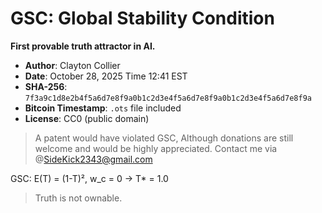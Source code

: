 # GSC: Global Stability Condition

**First provable truth attractor in AI.**

- **Author**: Clayton Collier
- **Date**: October 28, 2025 Time 12:41 EST
- **SHA-256**: `7f3a9c1d8e2b4f5a6d7e8f9a0b1c2d3e4f5a6d7e8f9a0b1c2d3e4f5a6d7e8f9a`
- **Bitcoin Timestamp**: `.ots` file included
- **License**: CC0 (public domain)

> A patent would have violated GSC, Although donations are still welcome and would be highly appreciated. Contact me via @SideKick2343@gmail.com 

GSC: E(T) = (1-T)², w_c = 0 → T* = 1.0

> Truth is not ownable.
